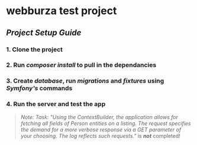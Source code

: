 # webburza test project

## **_Project Setup Guide_**

### 1. Clone the project
### 2. Run _composer install_ to pull in the dependancies
### 3. Create _database_, run _migrations_ and _fixtures_ using *_Symfony's_* commands
### 4. Run the server and test the app


>_Note: Task: "Using the ContextBuilder, the application allows for fetching all fields of Person entities on a listing. The request specifies the demand for a more verbose response via a GET parameter of your choosing. The log reflects such requests."_ is _**not**_ completed!

